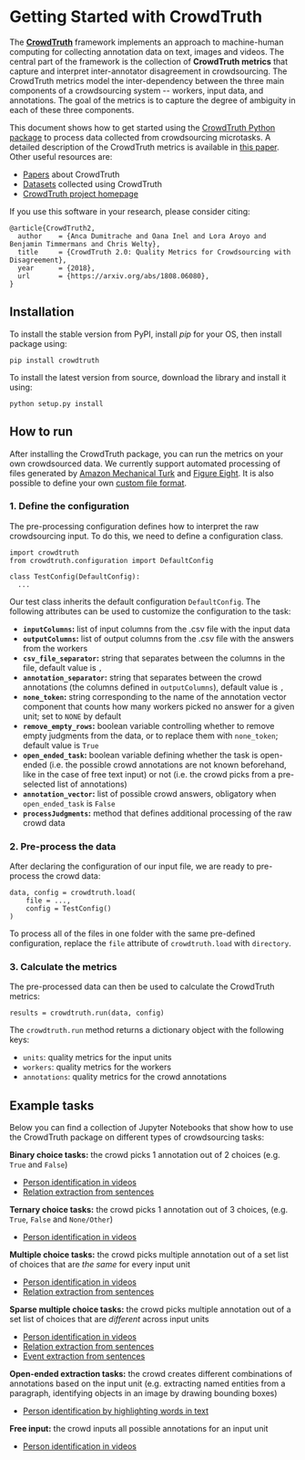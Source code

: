 # Getting Started with CrowdTruth

The **[CrowdTruth](http://crowdtruth.org/)** framework implements an approach to machine-human computing for collecting annotation data on text, images and videos. The central part of the framework is the collection of  **CrowdTruth metrics** that capture and interpret inter-annotator disagreement in crowdsourcing. The CrowdTruth metrics model the inter-dependency between the three main components of a crowdsourcing system -- workers, input data, and annotations. The goal of the metrics is to capture the degree of ambiguity in each of these three components.

This document shows how to get started using the [CrowdTruth Python package](https://github.com/CrowdTruth/CrowdTruth-core) to process data collected from crowdsourcing microtasks. A detailed description of the CrowdTruth metrics is available in [this paper](https://arxiv.org/abs/1808.06080). Other useful resources are:

* [Papers](http://crowdtruth.org/papers/) about CrowdTruth
* [Datasets](http://data.crowdtruth.org/) collected using CrowdTruth
* [CrowdTruth project homepage](http://crowdtruth.org/)

If you use this software in your research, please consider citing:

```
@article{CrowdTruth2,
  author    = {Anca Dumitrache and Oana Inel and Lora Aroyo and Benjamin Timmermans and Chris Welty},
  title     = {CrowdTruth 2.0: Quality Metrics for Crowdsourcing with Disagreement},
  year      = {2018},
  url       = {https://arxiv.org/abs/1808.06080},
}
```

## Installation

To install the stable version from PyPI, install *pip* for your OS, then install package using:
```
pip install crowdtruth
```

To install the latest version from source, download the library and install it using:
```
python setup.py install
```


## How to run

After installing the CrowdTruth package, you can run the metrics on your own crowdsourced data. We currently support automated processing of files generated by [Amazon Mechanical Turk](https://www.mturk.com/) and [Figure Eight](https://www.figure-eight.com/). It is also possible to define your own [custom file format](TODO:add_link).

### 1. Define the configuration

The pre-processing configuration defines how to interpret the raw crowdsourcing input. To do this, we need to define a configuration class.

```
import crowdtruth
from crowdtruth.configuration import DefaultConfig

class TestConfig(DefaultConfig):
  ...
```

Our test class inherits the default configuration `DefaultConfig`. The following attributes can be used to customize the configuration to the task:

* **`inputColumns`:** list of input columns from the .csv file with the input data
* **`outputColumns`:** list of output columns from the .csv file with the answers from the workers
* **`csv_file_separator`:** string that separates between the columns in the file, default value is `,`
* **`annotation_separator`:** string that separates between the crowd annotations (the columns defined in `outputColumns`), default value is `,`
* **`none_token`:** string corresponding to the name of the annotation vector component that counts how many workers picked no answer for a given unit; set to `NONE` by default
* **`remove_empty_rows`:** boolean variable controlling whether to remove empty judgments from the data, or to replace them with `none_token`; default value is `True`
* **`open_ended_task`:** boolean variable defining whether the task is open-ended (i.e. the possible crowd annotations are not known beforehand, like in the case of free text input) or not (i.e. the crowd picks from a pre-selected list of annotations)
* **`annotation_vector`:** list of possible crowd answers, obligatory when `open_ended_task` is `False`
* **`processJudgments`:** method that defines additional processing of the raw crowd data


### 2. Pre-process the data

After declaring the configuration of our input file, we are ready to pre-process the crowd data:

```
data, config = crowdtruth.load(
    file = ...,
    config = TestConfig()
)
```

To process all of the files in one folder with the same pre-defined configuration, replace the `file` attribute of `crowdtruth.load` with `directory`.


### 3. Calculate the metrics

The pre-processed data can then be used to calculate the CrowdTruth metrics:

```
results = crowdtruth.run(data, config)
```

The `crowdtruth.run` method returns a dictionary object with the following keys:

* `units`: quality metrics for the input units
* `workers`: quality metrics for the workers
* `annotations`: quality metrics for the crowd annotations

## Example tasks

Below you can find a collection of Jupyter Notebooks that show how to use the CrowdTruth package on different types of crowdsourcing tasks:

**Binary choice tasks:** the crowd picks 1 annotation out of 2 choices (e.g. `True` and `False`)

* [Person identification in videos](https://github.com/CrowdTruth/CrowdTruth-core/blob/master/tutorial/Binary%20Choice%20Task%20-%20Person%20Identification%20in%20Video.ipynb)
* [Relation extraction from sentences](https://github.com/CrowdTruth/CrowdTruth-core/blob/master/tutorial/Binary%20Choice%20Task%20-%20Relation%20Extraction.ipynb)

**Ternary choice tasks:** the crowd picks 1 annotation out of 3 choices, (e.g. `True`, `False` and `None/Other`)

* [Person identification in videos](https://github.com/CrowdTruth/CrowdTruth-core/blob/master/tutorial/Ternary%20Choice%20Task%20-%20Person%20Identification%20in%20Video.ipynb)

**Multiple choice tasks:** the crowd picks multiple annotation out of a set list of choices that are *the same* for every input unit

* [Person identification in videos](https://github.com/CrowdTruth/CrowdTruth-core/blob/master/tutorial/Multiple%20Choice%20Task%20-%20Person%20Type%20Annotation%20in%20Video.ipynb)
* [Relation extraction from sentences](https://github.com/CrowdTruth/CrowdTruth-core/blob/master/tutorial/Multiple%20Choice%20Task%20-%20Relation%20Extraction.ipynb)

**Sparse multiple choice tasks:** the crowd picks multiple annotation out of a set list of choices that are *different* across input units

* [Person identification in videos](https://github.com/CrowdTruth/CrowdTruth-core/blob/master/tutorial/Sparse%20Multiple%20Choice%20Task%20-%20Person%20Annotation%20in%20Video.ipynb)
* [Relation extraction from sentences](https://github.com/CrowdTruth/CrowdTruth-core/blob/master/tutorial/Sparse%20Multiple%20Choice%20Task%20-%20Relation%20Extraction.ipynb)
* [Event extraction from sentences](https://github.com/CrowdTruth/CrowdTruth-core/blob/master/tutorial/Sparse%20Multiple%20Choice%20Task%20-%20Event%20Extraction.ipynb)

**Open-ended extraction tasks:** the crowd creates different combinations of annotations based on the input unit (e.g. extracting named entities from a paragraph, identifying objects in an image by drawing bounding boxes)

* [Person identification by highlighting words in text](https://github.com/CrowdTruth/CrowdTruth-core/blob/master/tutorial/Dimensionality%20Reduction%20-%20Stopword%20Removal%20from%20Media%20Unit%20%26%20Annotation.ipynb)

**Free input:** the crowd inputs all possible annotations for an input unit

* [Person identification in videos](https://github.com/CrowdTruth/CrowdTruth-core/blob/master/tutorial/Free%20Input%20Task%20-%20Person%20Annotation%20in%20Video.ipynb)
